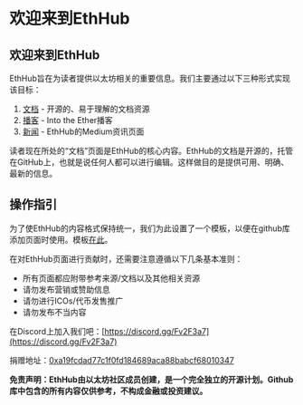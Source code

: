 # 欢迎来到EthHub

## 欢迎来到EthHub

EthHub旨在为读者提供以太坊相关的重要信息。我们主要通过以下三种形式实现该目标：

1. [文档](https://docs.ethhub.io) - 开源的、易于理解的文档资源
2. [播客](https://ethhub.substack.com) - Into the Ether播客
3. [新闻](https://ethhub.substack.com) - EthHub的Medium资讯页面

读者现在所处的“文档”页面是EthHub的核心内容。EthHub的文档是开源的，托管在GitHub上，也就是说任何人都可以进行编辑。这样做目的是提供可用、明确、最新的信息。

## 操作指引

为了使EthHub的内容格式保持统一，我们为此设置了一个模板，以便在github库添加页面时使用。模板[在此](https://github.com/ethhub-io/ethhub/tree/138f04335ad4a090d8eb370a9af90ee82fccf1a6/template.md)。

在对EthHub页面进行贡献时，还需要注意遵循以下几条基本准则：

* 所有页面都应附带参考来源/文档以及其他相关资源
* 请勿发布营销或赞助信息
* 请勿进行ICOs/代币发售推广
* 请勿发布不当内容

在Discord上加入我们吧：[https://discord.gg/Fv2F3a7](https://discord.gg/Fv2F3a7)

捐赠地址：[0xa19fcdad77c1f0fd184689aca88babcf68010347](https://etherscan.io/address/0xa19fcdad77c1f0fd184689aca88babcf68010347)

**免责声明：EthHub由以太坊社区成员创建，是一个完全独立的开源计划。Github库中包含的所有内容仅供参考，不构成金融或投资建议。**
